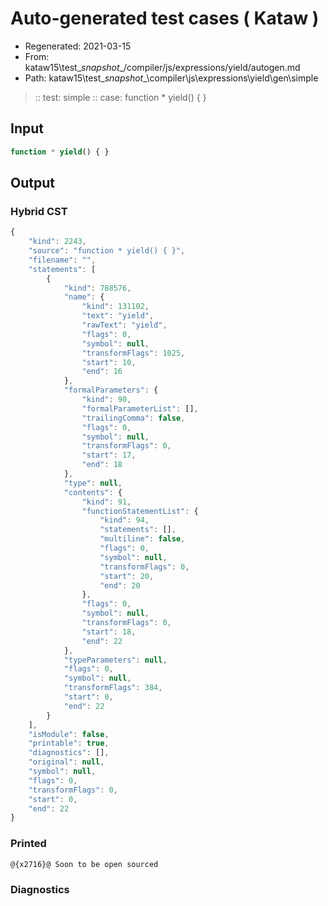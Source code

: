 # Auto-generated test cases ( Kataw )
- Regenerated: 2021-03-15
- From: kataw15\test\__snapshot__/compiler/js/expressions/yield/autogen.md
- Path: kataw15\test\__snapshot__\compiler\js\expressions\yield\gen\simple
> :: test: simple
> :: case: function * yield() { }
## Input

`````js
function * yield() { }
`````

## Output

### Hybrid CST

```javascript
{
    "kind": 2243,
    "source": "function * yield() { }",
    "filename": "",
    "statements": [
        {
            "kind": 788576,
            "name": {
                "kind": 131102,
                "text": "yield",
                "rawText": "yield",
                "flags": 0,
                "symbol": null,
                "transformFlags": 1025,
                "start": 10,
                "end": 16
            },
            "formalParameters": {
                "kind": 90,
                "formalParameterList": [],
                "trailingComma": false,
                "flags": 0,
                "symbol": null,
                "transformFlags": 0,
                "start": 17,
                "end": 18
            },
            "type": null,
            "contents": {
                "kind": 91,
                "functionStatementList": {
                    "kind": 94,
                    "statements": [],
                    "multiline": false,
                    "flags": 0,
                    "symbol": null,
                    "transformFlags": 0,
                    "start": 20,
                    "end": 20
                },
                "flags": 0,
                "symbol": null,
                "transformFlags": 0,
                "start": 18,
                "end": 22
            },
            "typeParameters": null,
            "flags": 0,
            "symbol": null,
            "transformFlags": 384,
            "start": 0,
            "end": 22
        }
    ],
    "isModule": false,
    "printable": true,
    "diagnostics": [],
    "original": null,
    "symbol": null,
    "flags": 0,
    "transformFlags": 0,
    "start": 0,
    "end": 22
}
```

### Printed

```javascript
@{x2716}@ Soon to be open sourced
```

### Diagnostics

```javascript

```

